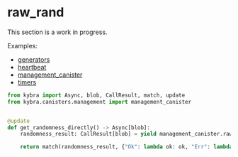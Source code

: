# raw_rand

This section is a work in progress.

Examples:

-   [generators](https://github.com/demergent-labs/kybra/tree/main/examples/generators)
-   [heartbeat](https://github.com/demergent-labs/kybra/tree/main/examples/heartbeat)
-   [management_canister](https://github.com/demergent-labs/kybra/tree/main/examples/management_canister)
-   [timers](https://github.com/demergent-labs/kybra/tree/main/examples/timers)

```python
from kybra import Async, blob, CallResult, match, update
from kybra.canisters.management import management_canister


@update
def get_randomness_directly() -> Async[blob]:
    randomness_result: CallResult[blob] = yield management_canister.raw_rand()

    return match(randomness_result, {"Ok": lambda ok: ok, "Err": lambda err: err})
```

